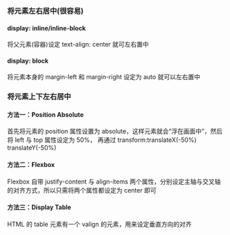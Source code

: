 ### 将元素左右居中(很容易)

#### display: inline/inline-block

将父元素(容器)设定 text-align: center 就可左右置中

#### display: block

将元素本身的 margin-left 和 margin-right 设定为 auto 就可以左右置中

### 将元素上下左右居中

#### 方法一：Position Absolute

首先将元素的 position 属性设置为 absolute，这样元素就会“浮在画面中”，然后将 left 与 top 属性设定为 50%， 再通过 transform:translateX(-50%) translateY(-50%)

#### 方法二：Flexbox

Flexbox 自带 justify-content 与 align-items 两个属性，分别设定主轴与交叉轴的对齐方式，所以只需将两个属性都设定为 center 即可

#### 方法三：Display Table

HTML 的 table 元素有一个 valign 的元素，用来设定垂直方向的对齐
